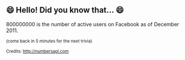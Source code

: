 ## 😄 Hello! Did you know that... 😄
800000000 is the number of active users on Facebook as of December 2011.

<sup>(come back in 5 minutes for the next trivia)</sup>


<sup>Credits: http://numbersapi.com</sup>
